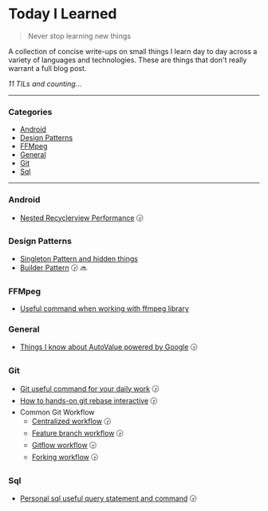 # Today I Learned

> Never stop learning new things

A collection of concise write-ups on small things I learn day to day across a
variety of languages and technologies. These are things that don't really
warrant a full blog post.

_11 TILs and counting..._

---

### Categories

* [Android](README.md#Android)
* [Design Patterns](README.md#Design-Patterns)
* [FFMpeg](README.md#FFMpeg)
* [General](README.md#General)
* [Git](README.md#Git)
* [Sql](README.md#Sql)

---

### Android

- [Nested Recyclerview Performance](android/nested-recyclerview.md) :clock330:

### Design Patterns

- [Singleton Pattern and hidden things](design-pattern/singleton-pattern.md)
- [Builder Pattern](design-pattern/builder-pattern.md) :clock330: :soon:

### FFMpeg

- [Useful command when working with ffmpeg library](ffmpeg/useful-command.md)

### General

- [Things I know about AutoValue powered by Google](general/auto-value.md) :clock330:

### Git

- [Git useful command for your daily work](git/useful-command.md) :clock330:
- [How to hands-on git rebase interactive](git/git-rebase-interactive.md) :clock330:
- Common Git Workflow
  + [Centralized workflow](git/workflows/centralized-workflow.md) :clock330:
  + [Feature branch workflow](git/workflows/feature-branch-workflow.md) :clock330:
  + [Gitflow workflow](git/workflows/gitflow-workflow.md) :clock330:
  + [Forking workflow](git/workflows/forking-workflow.md) :clock330:

### Sql

- [Personal sql useful query statement and command](sql/useful-command.md) :clock330:
